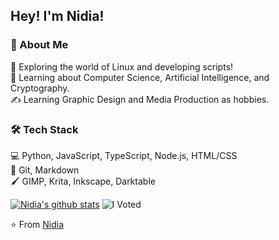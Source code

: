 ## Hey! I'm Nidia!

### 👩 About Me

🤔 Exploring the world of Linux and developing scripts!
<br />
🌱 Learning about Computer Science, Artificial Intelligence, and Cryptography.
<br />
✍ Learning Graphic Design and Media Production as hobbies.

### 🛠 Tech Stack
💻 Python, JavaScript, TypeScript, Node.js, HTML/CSS
<br />
🔧 Git, Markdown
<br />
🖌 GIMP, Krita, Inkscape, Darktable
<br />

[![Nidia's github stats](https://github-readme-stats.vercel.app/api?username=garman1001&show_icons=true&theme=dracula)](https://github.com/anuraghazra/github-readme-stats)
![I Voted](https://user-images.githubusercontent.com/3104489/97828882-616ae680-1c96-11eb-8110-4f39349b4033.gif)

⭐️ From [Nidia](https://github.com/garman1001)
